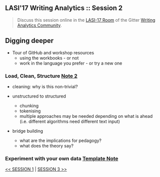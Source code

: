 ## LASI'17 Writing Analytics :: Session 2

> Discuss this session online in the [LASI-17 Room](https://gitter.im/writing-analytics/LASI-17) of the Gitter [Writing Analytics Community](https://gitter.im/writing-analytics).

## Digging deeper 

- Tour of GitHub and workshop resources
    * using the workbooks  - or not
    * work in the language you prefer - or try a new one
    


### Load, Clean, Structure [Note 2](../notes/LASI-2.json)    

- cleaning: why is this non-trivial?

- unstructured to structured
    * chunking
    * tokenising
    * multiple approaches may be needed depending on what is ahead (i.e. different algorithms need different text input)
    
- bridge building    
    * what are the implications for pedagogy?
    * what does the theory say?
    
  
### Experiment with your own data [Template Note](../notes/Template_Note)


[<< SESSION 1](./lasi17-waw-1.md) | [SESSION 3 >>](./lasi17-waw-3.md)